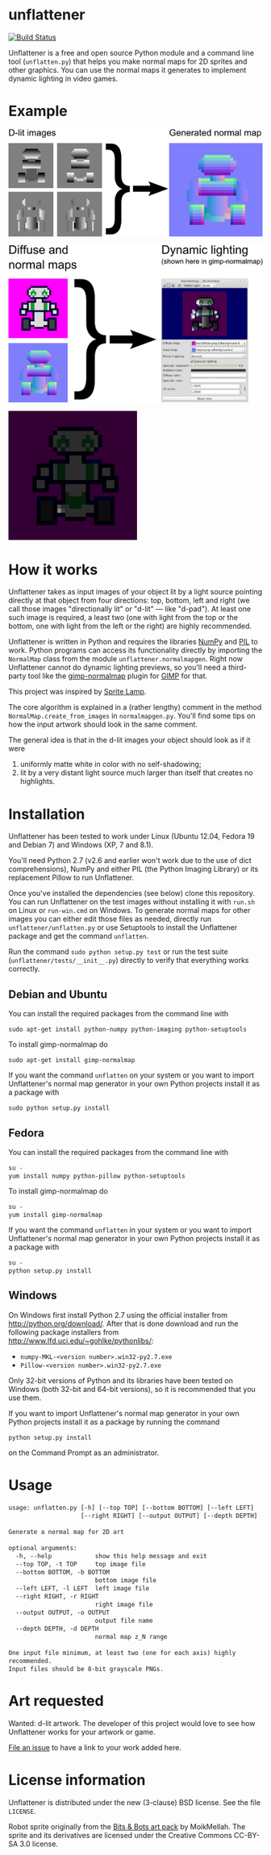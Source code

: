 unflattener
===========

[![Build Status](https://travis-ci.org/dbohdan/unflattener.svg?branch=master)](https://travis-ci.org/dbohdan/unflattener)

Unflattener is a free and open source Python module and a command line tool (`unflatten.py`) that helps you make normal maps for 2D sprites and other graphics. You can use the normal maps it generates to implement dynamic lighting in video games.

Example
=======

![D-lit images and the resulting normal map](readme-illustrations/illustration1.png)

![Together the diffuse and normal maps create dynamic lighting](readme-illustrations/illustration2.png)

![Dynamic lighting in gimp-normalmap in motion](readme-illustrations/animation1.gif)

How it works
============

Unflattener takes as input images of your object lit by a light source pointing directly at that object from four directions: top, bottom, left and right (we call those images "directionally lit" or "d-lit" — like "d-pad"). At least one such image is required, a least two (one with light from the top or the bottom, one with light from the left or the right) are highly recommended.

Unflattener is written in Python and requires the libraries [NumPy](http://www.numpy.org/) and [PIL](http://www.pythonware.com/products/pil/) to work. Python programs can access its functionality directly by importing the `NormalMap` class from the module `unflattener.normalmapgen`. Right now Unflattener cannot do dynamic lighting previews, so you'll need a third-party tool like the [gimp-normalmap](https://code.google.com/p/gimp-normalmap/) plugin for [GIMP](http://www.gimp.org/) for that.

This project was inspired by [Sprite Lamp](http://snakehillgames.com/spritelamp/).

The core algorithm is explained in a (rather lengthy) comment in the method `NormalMap.create_from_images` in `normalmapgen.py`. You'll find some tips on how the input artwork should look in the same comment.

The general idea is that in the d-lit images your object should look as if it were

1. uniformly matte white in color with no self-shadowing;
2. lit by a very distant light source much larger than itself that creates no highlights.

Installation
============

Unflattener has been tested to work under Linux (Ubuntu 12.04, Fedora 19 and Debian 7) and Windows (XP, 7 and 8.1).

You'll need Python 2.7 (v2.6 and earlier won't work due to the use of dict comprehensions), NumPy and either PIL (the Python Imaging Library) or its replacement Pillow to run Unflattener.

Once you've installed the dependencies (see below) clone this repository. You can run Unflattener on the test images without installing it with `run.sh` on Linux or `run-win.cmd` on Windows. To generate normal maps for other images you can either edit those files as needed, directly run `unflattener/unflatten.py` or use Setuptools to install the Unflattener package and get the command `unflatten`.

Run the command `sudo python setup.py test` or run the test suite (`unflattener/tests/__init__.py`) directly to verify that everything works correctly.


Debian and Ubuntu
-----------------

You can install the required packages from the command line with

    sudo apt-get install python-numpy python-imaging python-setuptools

To install gimp-normalmap do

	sudo apt-get install gimp-normalmap

If you want the command `unflatten` on your system or you want to import Unflattener's normal map generator in your own Python projects install it as a package with

    sudo python setup.py install

Fedora
------

You can install the required packages from the command line with

    su -
    yum install numpy python-pillow python-setuptools

To install gimp-normalmap do

    su -
    yum install gimp-normalmap

If you want the command `unflatten` in your system or you want to import Unflattener's normal map generator in your own Python projects install it as a package with

    su -
    python setup.py install

Windows
-------

On Windows first install Python 2.7 using the official installer from <http://python.org/download/>. After that is done download and run the following package installers from <http://www.lfd.uci.edu/~gohlke/pythonlibs/>:

* `numpy-MKL-<version number>.win32-py2.7.exe`
* `Pillow-<version number>.win32-py2.7.exe`

Only 32-bit versions of Python and its libraries have been tested on Windows (both 32-bit and 64-bit versions), so it is recommended that you use them.

If you want to import Unflattener's normal map generator in your own Python projects install it as a package by running the command

    python setup.py install

on the Command Prompt as an administrator.

Usage
=====

    usage: unflatten.py [-h] [--top TOP] [--bottom BOTTOM] [--left LEFT]
                        [--right RIGHT] [--output OUTPUT] [--depth DEPTH]

    Generate a normal map for 2D art

    optional arguments:
      -h, --help            show this help message and exit
      --top TOP, -t TOP     top image file
      --bottom BOTTOM, -b BOTTOM
                            bottom image file
      --left LEFT, -l LEFT  left image file
      --right RIGHT, -r RIGHT
                            right image file
      --output OUTPUT, -o OUTPUT
                            output file name
      --depth DEPTH, -d DEPTH
                            normal map z_N range

    One input file minimum, at least two (one for each axis) highly recommended.
    Input files should be 8-bit grayscale PNGs.

Art requested
=============

Wanted: d-lit artwork. The developer of this project would love to see how Unflattener works for your artwork or game.

[File an issue](https://github.com/dbohdan/unflattener/issues) to have a link to your work added here.

License information
===================

Unflattener is distributed under the new (3-clause) BSD license. See the file `LICENSE`.

Robot sprite originally from the [Bits & Bots art pack](http://opengameart.org/content/bits-bots-art-pack) by MoikMellah. The sprite and its derivatives are licensed under the Creative Commons CC-BY-SA 3.0 license.

